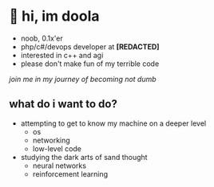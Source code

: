 
# 👋 hi, im doola

  - noob, 0.1x'er
  - php/c#/devops developer at **[REDACTED]**
  - interested in c++ and agi
  - please don't make fun of my terrible code

*join me in my journey of becoming not dumb*

## what do i want to do?
  - attempting to get to know my machine on a deeper level
    - os
    - networking
    - low-level code
  - studying the dark arts of sand thought
    - neural networks
    - reinforcement learning
    
